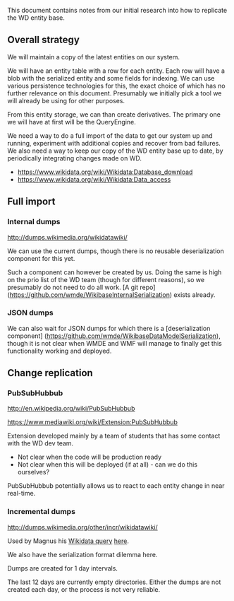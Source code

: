 This document contains notes from our initial research into how to replicate the WD entity base.

## Overall strategy

We will maintain a copy of the latest entities on our system.

We will have an entity table with a row for each entity. Each row will have a blob with the
serialized entity and some fields for indexing. We can use various persistence technologies
for this, the exact choice of which has no further relevance on this document. Presumably we
initially pick a tool we will already be using for other purposes.

From this entity storage, we can than create derivatives. The primary one we will have at
first will be the QueryEngine.

We need a way to do a full import of the data to get our system up and running, experiment
with additional copies and recover from bad failures. We also need a way to keep our copy
of the WD entity base up to date, by periodically integrating changes made on WD.

* https://www.wikidata.org/wiki/Wikidata:Database_download
* https://www.wikidata.org/wiki/Wikidata:Data_access

## Full import

### Internal dumps

http://dumps.wikimedia.org/wikidatawiki/

We can use the current dumps, though there is no reusable deserialization component for this yet.

Such a component can however be created by us. Doing the same is high on the prio list of the WD
team (though for different reasons), so we presumably do not need to do all work. [A git repo]
(https://github.com/wmde/WikibaseInternalSerialization) exists already.

### JSON dumps

We can also wait for JSON dumps for which there is a [deserialization component]
(https://github.com/wmde/WikibaseDataModelSerialization), though it is not clear when
WMDE and WMF will manage to finally get this functionality working and deployed.

## Change replication

### PubSubHubbub

http://en.wikipedia.org/wiki/PubSubHubbub

https://www.mediawiki.org/wiki/Extension:PubSubHubbub

Extension developed mainly by a team of students that has some contact with the WD dev team.

* Not clear when the code will be production ready
* Not clear when this will be deployed (if at all) - can we do this ourselves?

PubSubHubbub potentially allows us to react to each entity change in near real-time.

### Incremental dumps

http://dumps.wikimedia.org/other/incr/wikidatawiki/

Used by Magnus his [Wikidata query](https://bitbucket.org/magnusmanske/wikidataquery)
[here](https://bitbucket.org/magnusmanske/wikidataquery/src/846c96135e52228b701c9fc5ab37d13719b668d6/download_and_process_incremental_dumps.php?at=master).

We also have the serialization format dilemma here.

Dumps are created for 1 day intervals.

The last 12 days are currently empty directories. Either the dumps are not created each day,
or the process is not very reliable.
